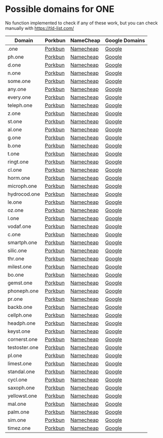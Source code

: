# Possible domains for ONE

No function implemented to check if any of these work, but you can check manually with https://tld-list.com/

| Domain | Porkbun | NameCheap | Google Domains |
|---|---|---|---|
| .one | [Porkbun](https://porkbun.com/checkout/search?prb=e814663da1&tlds=&idnLanguage=&search=search&q=.one) | [Namecheap](https://www.namecheap.com/domains/registration/results/?domain=.one) | [Google](https://domains.google.com/registrar/search?searchTerm=.one) |
| ph.one | [Porkbun](https://porkbun.com/checkout/search?prb=e814663da1&tlds=&idnLanguage=&search=search&q=ph.one) | [Namecheap](https://www.namecheap.com/domains/registration/results/?domain=ph.one) | [Google](https://domains.google.com/registrar/search?searchTerm=ph.one) |
| d.one | [Porkbun](https://porkbun.com/checkout/search?prb=e814663da1&tlds=&idnLanguage=&search=search&q=d.one) | [Namecheap](https://www.namecheap.com/domains/registration/results/?domain=d.one) | [Google](https://domains.google.com/registrar/search?searchTerm=d.one) |
| n.one | [Porkbun](https://porkbun.com/checkout/search?prb=e814663da1&tlds=&idnLanguage=&search=search&q=n.one) | [Namecheap](https://www.namecheap.com/domains/registration/results/?domain=n.one) | [Google](https://domains.google.com/registrar/search?searchTerm=n.one) |
| some.one | [Porkbun](https://porkbun.com/checkout/search?prb=e814663da1&tlds=&idnLanguage=&search=search&q=some.one) | [Namecheap](https://www.namecheap.com/domains/registration/results/?domain=some.one) | [Google](https://domains.google.com/registrar/search?searchTerm=some.one) |
| any.one | [Porkbun](https://porkbun.com/checkout/search?prb=e814663da1&tlds=&idnLanguage=&search=search&q=any.one) | [Namecheap](https://www.namecheap.com/domains/registration/results/?domain=any.one) | [Google](https://domains.google.com/registrar/search?searchTerm=any.one) |
| every.one | [Porkbun](https://porkbun.com/checkout/search?prb=e814663da1&tlds=&idnLanguage=&search=search&q=every.one) | [Namecheap](https://www.namecheap.com/domains/registration/results/?domain=every.one) | [Google](https://domains.google.com/registrar/search?searchTerm=every.one) |
| teleph.one | [Porkbun](https://porkbun.com/checkout/search?prb=e814663da1&tlds=&idnLanguage=&search=search&q=teleph.one) | [Namecheap](https://www.namecheap.com/domains/registration/results/?domain=teleph.one) | [Google](https://domains.google.com/registrar/search?searchTerm=teleph.one) |
| z.one | [Porkbun](https://porkbun.com/checkout/search?prb=e814663da1&tlds=&idnLanguage=&search=search&q=z.one) | [Namecheap](https://www.namecheap.com/domains/registration/results/?domain=z.one) | [Google](https://domains.google.com/registrar/search?searchTerm=z.one) |
| st.one | [Porkbun](https://porkbun.com/checkout/search?prb=e814663da1&tlds=&idnLanguage=&search=search&q=st.one) | [Namecheap](https://www.namecheap.com/domains/registration/results/?domain=st.one) | [Google](https://domains.google.com/registrar/search?searchTerm=st.one) |
| al.one | [Porkbun](https://porkbun.com/checkout/search?prb=e814663da1&tlds=&idnLanguage=&search=search&q=al.one) | [Namecheap](https://www.namecheap.com/domains/registration/results/?domain=al.one) | [Google](https://domains.google.com/registrar/search?searchTerm=al.one) |
| g.one | [Porkbun](https://porkbun.com/checkout/search?prb=e814663da1&tlds=&idnLanguage=&search=search&q=g.one) | [Namecheap](https://www.namecheap.com/domains/registration/results/?domain=g.one) | [Google](https://domains.google.com/registrar/search?searchTerm=g.one) |
| b.one | [Porkbun](https://porkbun.com/checkout/search?prb=e814663da1&tlds=&idnLanguage=&search=search&q=b.one) | [Namecheap](https://www.namecheap.com/domains/registration/results/?domain=b.one) | [Google](https://domains.google.com/registrar/search?searchTerm=b.one) |
| t.one | [Porkbun](https://porkbun.com/checkout/search?prb=e814663da1&tlds=&idnLanguage=&search=search&q=t.one) | [Namecheap](https://www.namecheap.com/domains/registration/results/?domain=t.one) | [Google](https://domains.google.com/registrar/search?searchTerm=t.one) |
| ringt.one | [Porkbun](https://porkbun.com/checkout/search?prb=e814663da1&tlds=&idnLanguage=&search=search&q=ringt.one) | [Namecheap](https://www.namecheap.com/domains/registration/results/?domain=ringt.one) | [Google](https://domains.google.com/registrar/search?searchTerm=ringt.one) |
| cl.one | [Porkbun](https://porkbun.com/checkout/search?prb=e814663da1&tlds=&idnLanguage=&search=search&q=cl.one) | [Namecheap](https://www.namecheap.com/domains/registration/results/?domain=cl.one) | [Google](https://domains.google.com/registrar/search?searchTerm=cl.one) |
| horm.one | [Porkbun](https://porkbun.com/checkout/search?prb=e814663da1&tlds=&idnLanguage=&search=search&q=horm.one) | [Namecheap](https://www.namecheap.com/domains/registration/results/?domain=horm.one) | [Google](https://domains.google.com/registrar/search?searchTerm=horm.one) |
| microph.one | [Porkbun](https://porkbun.com/checkout/search?prb=e814663da1&tlds=&idnLanguage=&search=search&q=microph.one) | [Namecheap](https://www.namecheap.com/domains/registration/results/?domain=microph.one) | [Google](https://domains.google.com/registrar/search?searchTerm=microph.one) |
| hydrocod.one | [Porkbun](https://porkbun.com/checkout/search?prb=e814663da1&tlds=&idnLanguage=&search=search&q=hydrocod.one) | [Namecheap](https://www.namecheap.com/domains/registration/results/?domain=hydrocod.one) | [Google](https://domains.google.com/registrar/search?searchTerm=hydrocod.one) |
| le.one | [Porkbun](https://porkbun.com/checkout/search?prb=e814663da1&tlds=&idnLanguage=&search=search&q=le.one) | [Namecheap](https://www.namecheap.com/domains/registration/results/?domain=le.one) | [Google](https://domains.google.com/registrar/search?searchTerm=le.one) |
| oz.one | [Porkbun](https://porkbun.com/checkout/search?prb=e814663da1&tlds=&idnLanguage=&search=search&q=oz.one) | [Namecheap](https://www.namecheap.com/domains/registration/results/?domain=oz.one) | [Google](https://domains.google.com/registrar/search?searchTerm=oz.one) |
| l.one | [Porkbun](https://porkbun.com/checkout/search?prb=e814663da1&tlds=&idnLanguage=&search=search&q=l.one) | [Namecheap](https://www.namecheap.com/domains/registration/results/?domain=l.one) | [Google](https://domains.google.com/registrar/search?searchTerm=l.one) |
| vodaf.one | [Porkbun](https://porkbun.com/checkout/search?prb=e814663da1&tlds=&idnLanguage=&search=search&q=vodaf.one) | [Namecheap](https://www.namecheap.com/domains/registration/results/?domain=vodaf.one) | [Google](https://domains.google.com/registrar/search?searchTerm=vodaf.one) |
| c.one | [Porkbun](https://porkbun.com/checkout/search?prb=e814663da1&tlds=&idnLanguage=&search=search&q=c.one) | [Namecheap](https://www.namecheap.com/domains/registration/results/?domain=c.one) | [Google](https://domains.google.com/registrar/search?searchTerm=c.one) |
| smartph.one | [Porkbun](https://porkbun.com/checkout/search?prb=e814663da1&tlds=&idnLanguage=&search=search&q=smartph.one) | [Namecheap](https://www.namecheap.com/domains/registration/results/?domain=smartph.one) | [Google](https://domains.google.com/registrar/search?searchTerm=smartph.one) |
| silic.one | [Porkbun](https://porkbun.com/checkout/search?prb=e814663da1&tlds=&idnLanguage=&search=search&q=silic.one) | [Namecheap](https://www.namecheap.com/domains/registration/results/?domain=silic.one) | [Google](https://domains.google.com/registrar/search?searchTerm=silic.one) |
| thr.one | [Porkbun](https://porkbun.com/checkout/search?prb=e814663da1&tlds=&idnLanguage=&search=search&q=thr.one) | [Namecheap](https://www.namecheap.com/domains/registration/results/?domain=thr.one) | [Google](https://domains.google.com/registrar/search?searchTerm=thr.one) |
| milest.one | [Porkbun](https://porkbun.com/checkout/search?prb=e814663da1&tlds=&idnLanguage=&search=search&q=milest.one) | [Namecheap](https://www.namecheap.com/domains/registration/results/?domain=milest.one) | [Google](https://domains.google.com/registrar/search?searchTerm=milest.one) |
| bo.one | [Porkbun](https://porkbun.com/checkout/search?prb=e814663da1&tlds=&idnLanguage=&search=search&q=bo.one) | [Namecheap](https://www.namecheap.com/domains/registration/results/?domain=bo.one) | [Google](https://domains.google.com/registrar/search?searchTerm=bo.one) |
| gemst.one | [Porkbun](https://porkbun.com/checkout/search?prb=e814663da1&tlds=&idnLanguage=&search=search&q=gemst.one) | [Namecheap](https://www.namecheap.com/domains/registration/results/?domain=gemst.one) | [Google](https://domains.google.com/registrar/search?searchTerm=gemst.one) |
| phoneph.one | [Porkbun](https://porkbun.com/checkout/search?prb=e814663da1&tlds=&idnLanguage=&search=search&q=phoneph.one) | [Namecheap](https://www.namecheap.com/domains/registration/results/?domain=phoneph.one) | [Google](https://domains.google.com/registrar/search?searchTerm=phoneph.one) |
| pr.one | [Porkbun](https://porkbun.com/checkout/search?prb=e814663da1&tlds=&idnLanguage=&search=search&q=pr.one) | [Namecheap](https://www.namecheap.com/domains/registration/results/?domain=pr.one) | [Google](https://domains.google.com/registrar/search?searchTerm=pr.one) |
| backb.one | [Porkbun](https://porkbun.com/checkout/search?prb=e814663da1&tlds=&idnLanguage=&search=search&q=backb.one) | [Namecheap](https://www.namecheap.com/domains/registration/results/?domain=backb.one) | [Google](https://domains.google.com/registrar/search?searchTerm=backb.one) |
| cellph.one | [Porkbun](https://porkbun.com/checkout/search?prb=e814663da1&tlds=&idnLanguage=&search=search&q=cellph.one) | [Namecheap](https://www.namecheap.com/domains/registration/results/?domain=cellph.one) | [Google](https://domains.google.com/registrar/search?searchTerm=cellph.one) |
| headph.one | [Porkbun](https://porkbun.com/checkout/search?prb=e814663da1&tlds=&idnLanguage=&search=search&q=headph.one) | [Namecheap](https://www.namecheap.com/domains/registration/results/?domain=headph.one) | [Google](https://domains.google.com/registrar/search?searchTerm=headph.one) |
| keyst.one | [Porkbun](https://porkbun.com/checkout/search?prb=e814663da1&tlds=&idnLanguage=&search=search&q=keyst.one) | [Namecheap](https://www.namecheap.com/domains/registration/results/?domain=keyst.one) | [Google](https://domains.google.com/registrar/search?searchTerm=keyst.one) |
| cornerst.one | [Porkbun](https://porkbun.com/checkout/search?prb=e814663da1&tlds=&idnLanguage=&search=search&q=cornerst.one) | [Namecheap](https://www.namecheap.com/domains/registration/results/?domain=cornerst.one) | [Google](https://domains.google.com/registrar/search?searchTerm=cornerst.one) |
| testoster.one | [Porkbun](https://porkbun.com/checkout/search?prb=e814663da1&tlds=&idnLanguage=&search=search&q=testoster.one) | [Namecheap](https://www.namecheap.com/domains/registration/results/?domain=testoster.one) | [Google](https://domains.google.com/registrar/search?searchTerm=testoster.one) |
| pl.one | [Porkbun](https://porkbun.com/checkout/search?prb=e814663da1&tlds=&idnLanguage=&search=search&q=pl.one) | [Namecheap](https://www.namecheap.com/domains/registration/results/?domain=pl.one) | [Google](https://domains.google.com/registrar/search?searchTerm=pl.one) |
| limest.one | [Porkbun](https://porkbun.com/checkout/search?prb=e814663da1&tlds=&idnLanguage=&search=search&q=limest.one) | [Namecheap](https://www.namecheap.com/domains/registration/results/?domain=limest.one) | [Google](https://domains.google.com/registrar/search?searchTerm=limest.one) |
| standal.one | [Porkbun](https://porkbun.com/checkout/search?prb=e814663da1&tlds=&idnLanguage=&search=search&q=standal.one) | [Namecheap](https://www.namecheap.com/domains/registration/results/?domain=standal.one) | [Google](https://domains.google.com/registrar/search?searchTerm=standal.one) |
| cycl.one | [Porkbun](https://porkbun.com/checkout/search?prb=e814663da1&tlds=&idnLanguage=&search=search&q=cycl.one) | [Namecheap](https://www.namecheap.com/domains/registration/results/?domain=cycl.one) | [Google](https://domains.google.com/registrar/search?searchTerm=cycl.one) |
| saxoph.one | [Porkbun](https://porkbun.com/checkout/search?prb=e814663da1&tlds=&idnLanguage=&search=search&q=saxoph.one) | [Namecheap](https://www.namecheap.com/domains/registration/results/?domain=saxoph.one) | [Google](https://domains.google.com/registrar/search?searchTerm=saxoph.one) |
| yellowst.one | [Porkbun](https://porkbun.com/checkout/search?prb=e814663da1&tlds=&idnLanguage=&search=search&q=yellowst.one) | [Namecheap](https://www.namecheap.com/domains/registration/results/?domain=yellowst.one) | [Google](https://domains.google.com/registrar/search?searchTerm=yellowst.one) |
| mal.one | [Porkbun](https://porkbun.com/checkout/search?prb=e814663da1&tlds=&idnLanguage=&search=search&q=mal.one) | [Namecheap](https://www.namecheap.com/domains/registration/results/?domain=mal.one) | [Google](https://domains.google.com/registrar/search?searchTerm=mal.one) |
| palm.one | [Porkbun](https://porkbun.com/checkout/search?prb=e814663da1&tlds=&idnLanguage=&search=search&q=palm.one) | [Namecheap](https://www.namecheap.com/domains/registration/results/?domain=palm.one) | [Google](https://domains.google.com/registrar/search?searchTerm=palm.one) |
| sim.one | [Porkbun](https://porkbun.com/checkout/search?prb=e814663da1&tlds=&idnLanguage=&search=search&q=sim.one) | [Namecheap](https://www.namecheap.com/domains/registration/results/?domain=sim.one) | [Google](https://domains.google.com/registrar/search?searchTerm=sim.one) |
| timez.one | [Porkbun](https://porkbun.com/checkout/search?prb=e814663da1&tlds=&idnLanguage=&search=search&q=timez.one) | [Namecheap](https://www.namecheap.com/domains/registration/results/?domain=timez.one) | [Google](https://domains.google.com/registrar/search?searchTerm=timez.one) |
